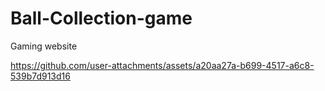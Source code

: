 # Ball-Collection-game
Gaming  website


https://github.com/user-attachments/assets/a20aa27a-b699-4517-a6c8-539b7d913d16

